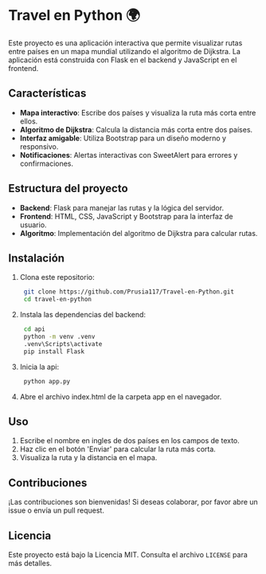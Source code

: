 # Travel en Python 🌍

Este proyecto es una aplicación interactiva que permite visualizar rutas entre países en un mapa mundial utilizando el algoritmo de Dijkstra. La aplicación está construida con Flask en el backend y JavaScript en el frontend.

## Características

- **Mapa interactivo**: Escribe dos países y visualiza la ruta más corta entre ellos.
- **Algoritmo de Dijkstra**: Calcula la distancia más corta entre dos países.
- **Interfaz amigable**: Utiliza Bootstrap para un diseño moderno y responsivo.
- **Notificaciones**: Alertas interactivas con SweetAlert para errores y confirmaciones.

## Estructura del proyecto

- **Backend**: Flask para manejar las rutas y la lógica del servidor.
- **Frontend**: HTML, CSS, JavaScript y Bootstrap para la interfaz de usuario.
- **Algoritmo**: Implementación del algoritmo de Dijkstra para calcular rutas.

## Instalación

1. Clona este repositorio:
   ```bash
    git clone https://github.com/Prusia117/Travel-en-Python.git
    cd travel-en-python
   ```

2. Instala las dependencias del backend:
   ```bash
    cd api
    python -m venv .venv
    .venv\Scripts\activate
    pip install Flask
   ```

3. Inicia la api:
   ```bash
    python app.py
   ```

4. Abre el archivo index.html de la carpeta app en el navegador.

## Uso

1. Escribe el nombre en ingles de dos países en los campos de texto.
2. Haz clic en el botón 'Enviar' para calcular la ruta más corta.
3. Visualiza la ruta y la distancia en el mapa.

## Contribuciones

¡Las contribuciones son bienvenidas! Si deseas colaborar, por favor abre un issue o envía un pull request.

## Licencia

Este proyecto está bajo la Licencia MIT. Consulta el archivo `LICENSE` para más detalles.

